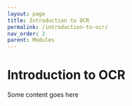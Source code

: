 ```yaml
---
layout: page
title: Introduction to OCR
permalink: /introduction-to-ocr/
nav_order: 2
parent: Modules
---
```


# Introduction to OCR

Some content goes here